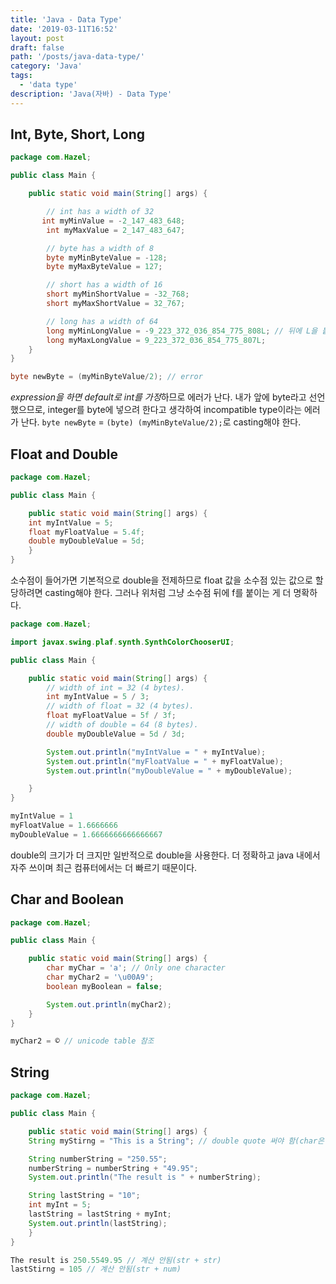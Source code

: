 ```yaml
---
title: 'Java - Data Type'
date: '2019-03-11T16:52'
layout: post
draft: false
path: '/posts/java-data-type/'
category: 'Java'
tags:
  - 'data type'
description: 'Java(자바) - Data Type'
---
```


## Int, Byte, Short, Long

```java
package com.Hazel;

public class Main {

    public static void main(String[] args) {

        // int has a width of 32
       int myMinValue = -2_147_483_648;
        int myMaxValue = 2_147_483_647;

        // byte has a width of 8
        byte myMinByteValue = -128;
        byte myMaxByteValue = 127;

        // short has a width of 16
        short myMinShortValue = -32_768;
        short myMaxShortValue = 32_767;

        // long has a width of 64
        long myMinLongValue = -9_223_372_036_854_775_808L; // 뒤에 L을 붙인다
        long myMaxLongValue = 9_223_372_036_854_775_807L;
    }
}

```

```java
byte newByte = (myMinByteValue/2); // error
```

*expression을 하면 default로 int를 가정*하므로 에러가 난다. 내가 앞에 byte라고 선언했으므로, integer를 byte에 넣으려 한다고 생각하여 incompatible type이라는 에러가 난다. `byte newByte` = `(byte) (myMinByteValue/2);`로 casting해야 한다.

## Float and Double

```java
package com.Hazel;

public class Main {

    public static void main(String[] args) {
	int myIntValue = 5;
	float myFloatValue = 5.4f;
	double myDoubleValue = 5d;
    }
}
```

소수점이 들어가면 기본적으로 double을 전제하므로 float 값을 소수점 있는 값으로 할당하려면 casting해야 한다. 그러나 위처럼 그냥 소수점 뒤에 f를 붙이는 게 더 명확하다.

```java
package com.Hazel;

import javax.swing.plaf.synth.SynthColorChooserUI;

public class Main {

    public static void main(String[] args) {
        // width of int = 32 (4 bytes).
	    int myIntValue = 5 / 3;
        // width of float = 32 (4 bytes).
	    float myFloatValue = 5f / 3f;
        // width of double = 64 (8 bytes).
	    double myDoubleValue = 5d / 3d;

        System.out.println("myIntValue = " + myIntValue);
        System.out.println("myFloatValue = " + myFloatValue);
        System.out.println("myDoubleValue = " + myDoubleValue);

    }
}
```

```java
myIntValue = 1
myFloatValue = 1.6666666
myDoubleValue = 1.6666666666666667

```

double의 크기가 더 크지만 일반적으로 double을 사용한다. 더 정확하고 java 내에서 자주 쓰이며 최근 컴퓨터에서는 더 빠르기 때문이다.

## Char and Boolean

```java
package com.Hazel;

public class Main {

    public static void main(String[] args) {
	    char myChar = 'a'; // Only one character
        char myChar2 = '\u00A9';
        boolean myBoolean = false;

        System.out.println(myChar2);
    }
}
```

```java
myChar2 = © // unicode table 참조
```

## String

```java
package com.Hazel;

public class Main {

    public static void main(String[] args) {
	String myStirng = "This is a String"; // double quote 써야 함(char은 single)

    String numberString = "250.55";
    numberString = numberString + "49.95";
    System.out.println("The result is " + numberString);

    String lastString = "10";
    int myInt = 5;
    lastString = lastString + myInt;
    System.out.println(lastString);
    }
}
```

```java
The result is 250.5549.95 // 계산 안됨(str + str)
lastStirng = 105 // 계산 안됨(str + num)
```
